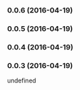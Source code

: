 ### 0.0.6 (2016-04-19)


### 0.0.5 (2016-04-19)


### 0.0.4 (2016-04-19)


### 0.0.3 (2016-04-19)


undefined